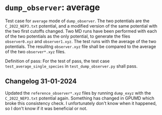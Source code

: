 # `dump_observer`: average

Test case for `average` mode of `dump_observer`. The two potentials are the `C_2022_NEP3.txt` potential, and a modified version of the same potential with the two first cutoffs changed. 
Two MD runs have been performed with each of the two potentials as the only potential, to generate the files `observer0.xyz` and `observer1.xyz`.
The test runs with the average of the two potentials. 
The resulitng `observer.xyz` file shall be compared to the average of the two `observer*.xyz` files.

Definition of pass: For the test of pass, the test case `test_average_single_species` in `test_dump_observer.py` shall pass.

## Changelog 31-01-2024
Updated the `reference_observer*.xyz` files by running `dump_exyz` with the `C_2022_NEP3.txt` potential again. Something has changed in GPUMD which broke this consistency check. I unfortunately don't know when it happened, so I don't know if it was beneficial or not.
